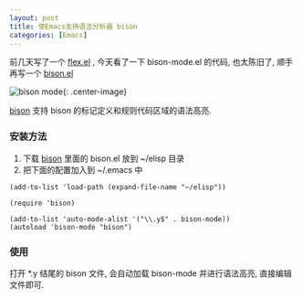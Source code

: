```yaml
---
layout: post
title: 使Emacs支持语法分析器 bison
categories: [Emacs]
---
```


前几天写了一个 [flex.el](https://www.jianshu.com/p/ee5b87940f46) , 今天看了一下 bison-mode.el 的代码, 也太陈旧了, 顺手再写一个 [bison.el](https://github.com/manateelazycat/bison)

![bison mode]({{site.url}}/pics/bison/bison.png){: .center-image}


[bison](https://github.com/manateelazycat/bison) 支持 bison 的标记定义和规则代码区域的语法高亮.

### 安装方法

1.  下载 [bison](https://github.com/manateelazycat/bison) 里面的 bison.el 放到 ~/elisp 目录
2.  把下面的配置加入到 ~/.emacs 中

```elisp
(add-to-list 'load-path (expand-file-name "~/elisp"))

(require 'bison)

(add-to-list 'auto-mode-alist '("\\.y$" . bison-mode))
(autoload 'bison-mode "bison")
```

### 使用
打开 *.y 结尾的 bison 文件, 会自动加载 bison-mode 并进行语法高亮, 直接编辑文件即可.
